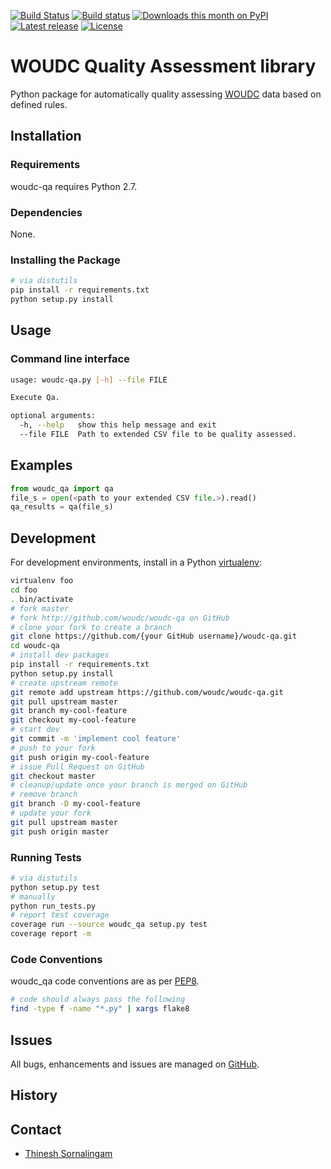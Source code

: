 [![Build Status](https://travis-ci.org/woudc/woudc-qa.png?branch=master)](https://travis-ci.org/woudc/woudc-qa)
[![Build status](https://ci.appveyor.com/api/projects/status/02koln2pe4ap5kvd/branch/master?svg=true)](https://ci.appveyor.com/project/tomkralidis/woudc-qa)
[![Downloads this month on PyPI](https://img.shields.io/pypi/dm/woudc-qa.svg)](http://pypi.python.org/pypi/woudc-qa)
[![Latest release](https://img.shields.io/pypi/v/woudc-qa.svg)](http://pypi.python.org/pypi/woudc-qa)
[![License](https://img.shields.io/github/license/woudc/woudc-qa.svg)](https://github.com/woudc/woudc-qa)

# WOUDC Quality Assessment library

Python package for automatically quality assessing [WOUDC](http://woudc.org) data based on defined rules.

## Installation

### Requirements

woudc-qa requires Python 2.7.

### Dependencies

None.

### Installing the Package

```bash
# via distutils
pip install -r requirements.txt
python setup.py install
```

## Usage

### Command line interface
```bash
usage: woudc-qa.py [-h] --file FILE

Execute Qa.

optional arguments:
  -h, --help   show this help message and exit
  --file FILE  Path to extended CSV file to be quality assessed.
```

## Examples
```python
from woudc_qa import qa
file_s = open(<path to your extended CSV file.>).read()
qa_results = qa(file_s)
```


## Development

For development environments, install
in a Python [virtualenv](http://virtualenv.org):

```bash
virtualenv foo
cd foo
. bin/activate
# fork master
# fork http://github.com/woudc/woudc-qa on GitHub
# clone your fork to create a branch
git clone https://github.com/{your GitHub username}/woudc-qa.git
cd woudc-qa
# install dev packages
pip install -r requirements.txt
python setup.py install
# create upstream remote
git remote add upstream https://github.com/woudc/woudc-qa.git
git pull upstream master
git branch my-cool-feature
git checkout my-cool-feature
# start dev
git commit -m 'implement cool feature'
# push to your fork
git push origin my-cool-feature
# issue Pull Request on GitHub
git checkout master
# cleanup/update once your branch is merged on GitHub
# remove branch
git branch -D my-cool-feature
# update your fork
git pull upstream master
git push origin master
```

### Running Tests

```bash
# via distutils
python setup.py test
# manually
python run_tests.py
# report test coverage
coverage run --source woudc_qa setup.py test
coverage report -m
```

### Code Conventions

woudc_qa code conventions are as per
[PEP8](https://www.python.org/dev/peps/pep-0008).

```bash
# code should always pass the following
find -type f -name "*.py" | xargs flake8
```

## Issues

All bugs, enhancements and issues are managed on
[GitHub](https://github.com/woudc/woudc-qa/issues).

## History

## Contact

* [Thinesh Sornalingam](http://geds20-sage20.ssc-spc.gc.ca/en/GEDS20/?pgid=015&dn=CN%3Dthinesh.sornalingam%40canada.ca%2COU%3DDAT-GES%2COU%3DMON-STR%2COU%3DMON-DIR%2COU%3DMSCB-DGSMC%2COU%3DDMO-CSM%2COU%3DEC-EC%2CO%3DGC%2CC%3DCA)
